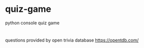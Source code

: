 # quiz-game
python console quiz game
# 
questions provided by open trivia database
https://opentdb.com/

